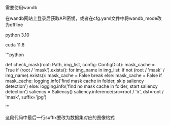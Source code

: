 需要使用wandb

在wandb网站上登录后获取API密钥，或者在cfg.yaml文件中将wandb_mode改为offline


python 3.10

cuda 11.8


'''python

def check_mask(root: Path, img_list, config: ConfigDict):
    mask_cache = True
    if (root / 'mask').exists():
        for img_name in img_list:
            if not (root / 'mask' / img_name).exists():
                mask_cache = False
                break
    else:
        mask_cache = False
    if mask_cache:
        logging.info('find mask cache in folder, skip saliency detection')
    else:
        logging.info('find no mask cache in folder, start saliency detection')
        saliency = Saliency()
        saliency.inference(src=root / 'ir', dst=root / 'mask', suffix='jpg')
        
'''

这段代码中最后一行suffix要改为数据集对应的图像格式

